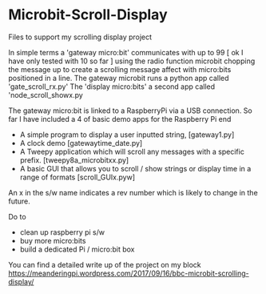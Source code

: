 ﻿# Microbit-Scroll-Display
Files to support my scrolling display project

In simple terms a 'gateway micro:bit' communicates with up to 99 [ ok I have only tested with 10 so far ] using the radio function
microbit chopping the message up to create a scrolling message affect with micro:bits positioned in a line.
The gateway microbit runs a python app called 'gate_scroll_rx.py'
The 'display micro:bits' a second app called 'node_scroll_showx.py

The gateway micro:bit is linked to a RaspberryPi via a USB connection. So far I have
included a 4 of basic demo apps for the Raspberry Pi end 
- A simple program to display a user inputted string,  [gateway1.py]
- A clock demo [gatewaytime_date.py]
- A Tweepy application which will scroll any messages with a specific prefix. [tweepy8a_microbitxx.py]
- A basic GUI that allows you to scroll / show strings or display time in a range of formats [scroll_GUIx.pyw]

An x in the s/w name indicates a rev number which is likely to change in the future.

Do to  
- clean up raspberry pi s/w
- buy more micro:bits
- build a dedicated Pi / micro:bit box

You can find a detailed write up of the project on my block https://meanderingpi.wordpress.com/2017/09/16/bbc-microbit-scrolling-display/

